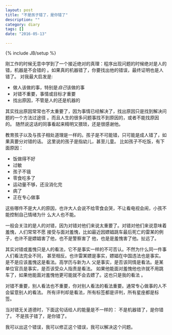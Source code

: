 ```yaml
---
layout: post
title: "不是孩子错了，是你错了"
description: ""
category: diary
tags: []
date: "2016-05-13"

---
```

{% include JB/setup %}

刚工作的时候无意中学到了一个接近绝对的真理：程序出现问题的时候绝对是人的错，机器是不会错的
。如果真的机器错了，你要找出他的错误，最终证明也是人错了。
对我最大启发是:

- 做人该做的事，特别是*自己*该做的事
- 对错不重要，事情或目标才重要
- 找出原因，不管是人的还是机器的

其实找出原因常常也不太重要了，因为事情已经解决了，找出原因只是找到解决问题的一个方法过途径
。而且人生的很多问题事找不到原因的，或者不能找原因的。
随然说这话的同事看起来精明又猥琐，还是很感谢他。

教育孩子以及与孩子相处道理是一样的。孩子是不可能错，只可能是成人错了，如果真要分对错的话。
这里说的孩子是指幼儿，甚至儿童。
比如孩子不吃饭，有下面原因：

- 饭做得不好
- 过敏
- 孩子不锇
- 零食吃多了
- 运动量不够，还没消化完
- 病了
- 正在专心做事

这些哪件不是大人的原因，也许大人会说不给零食会哭，不让看电视会闹，小孩不能控制自己情绪为什
么大人也不能。

一般会关注的是人的对错，因为对错对他们来说太重要了。对错对他们来说意味着羞愧，人们常常不愿
接受与面对羞愧，比如最近因嫖娼跳车最后死亡的雷某的例子，也许不是嫖娼害了他，也不是警察害了
他，也是是羞愧害了他。扯远了。

其实对错或羞愧只是人的看法，它不是事实一样的不可否认。不然为什么同一件事人们看法完全不同，
甚至相反。也许雷某嫖是事实，嫖娼在中国违法也是事实。是不是应该羞愧这是看法。高学历与新为人
父是事实，是否该同情是看法。是某单位官员是事实，是否该受众人指责是看法。
如果他能面对羞愧他也许就不用跳车了，如果他能面对羞愧他更可能就不会去嫖了。这也只是我的看法
。

对错不重要，别人看法也不重要，你对别人看法的看法重要。通常专心做事的人不会留意别人的看法。
所有评判却是看法，所有标签都是评判，所有星座都是标签。

当对错无关道德时，下面这句话给人的能量是不一样的：
不是机器错了，是你错了。
不是孩子错了，是你错了。

我可以出这个错误，我可以修正这个错误，我可以解决这个问题。


